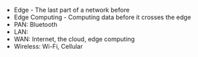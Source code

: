
- Edge - The last part of a network before 
- Edge Computing - Computing data before it crosses the edge
- PAN: Bluetooth
- LAN: 
- WAN: Internet, the cloud, edge computing
- Wireless: Wi-Fi, Cellular